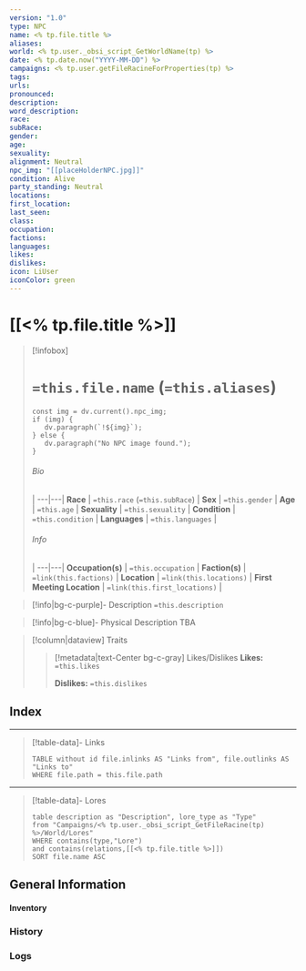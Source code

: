 ```yaml
---
version: "1.0"
type: NPC
name: <% tp.file.title %>
aliases:
world: <% tp.user._obsi_script_GetWorldName(tp) %>
date: <% tp.date.now("YYYY-MM-DD") %>
campaigns: <% tp.user.getFileRacineForProperties(tp) %>
tags:
urls:
pronounced:
description:
word_description:
race:
subRace:
gender:
age:
sexuality:
alignment: Neutral
npc_img: "[[placeHolderNPC.jpg]]"
condition: Alive
party_standing: Neutral
locations:
first_location:
last_seen:
class:
occupation:
factions:
languages:
likes:
dislikes:
icon: LiUser
iconColor: green
---
```

# [[<% tp.file.title %>]]

> [!infobox]
> # `=this.file.name` (`=this.aliases`)
> ```dataviewjs
> const img = dv.current().npc_img;
> if (img) {
>    dv.paragraph(`!${img}`); 
> } else {
>    dv.paragraph("No NPC image found.");
> }
>```
> ###### Bio
>  |
> ---|---|
> **Race** | `=this.race` (`=this.subRace`) |
> **Sex** | `=this.gender` |
> **Age** | `=this.age` |
> **Sexuality** | `=this.sexuality` |
> **Condition** | `=this.condition` |
> **Languages** | `=this.languages` |
> ###### Info
>  |
> ---|---|
> **Occupation(s)** | `=this.occupation` |
> **Faction(s)** | `=link(this.factions)` |
> **Location** | `=link(this.locations)` |
>  **First Meeting Location** | `=link(this.first_locations)` |

> [!info|bg-c-purple]- Description
> `=this.description`

> [!info|bg-c-blue]- Physical Description
> TBA

> [!column|dataview] Traits
>> [!metadata|text-Center bg-c-gray] Likes/Dislikes
>> **Likes:** `=this.likes`
>>
>> **Dislikes:** `=this.dislikes`
## Index
---
>[!table-data]- Links
> ```dataview
> TABLE without id file.inlinks AS "Links from", file.outlinks AS "Links to"
> WHERE file.path = this.file.path
> ```

--- 
>[!table-data]- Lores
>```dataview
> table description as "Description", lore_type as "Type"
> from "Campaigns/<% tp.user._obsi_script_GetFileRacine(tp) %>/World/Lores"
> WHERE contains(type,"Lore") 
> and contains(relations,[[<% tp.file.title %>]])
> SORT file.name ASC
> ```
## General Information
#### Inventory 

### History


### Logs
